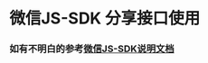 # 微信JS-SDK 分享接口使用  
### 如有不明白的参考[微信JS-SDK说明文档](https://mp.weixin.qq.com/wiki?t=resource/res_main&id=mp1421141115)